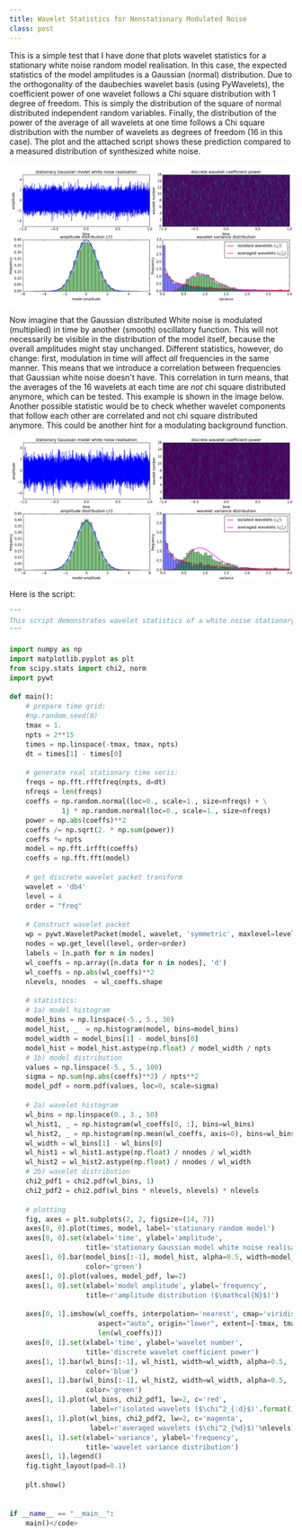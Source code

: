 ```yaml
---
title: Wavelet Statistics for Nonstationary Modulated Noise
class: post
---
```


This is a simple test that I have done that plots wavelet statistics for a stationary white noise random model realisation.
In this case, the expected statistics of the model amplitudes is a Gaussian (normal) distribution.
Due to the orthogonality of the daubechies wavelet basis (using PyWavelets), the coefficient power of one wavelet follows a Chi square distribution with 1 degree of freedom.
This is simply the distribution of the square of normal distributed independent random variables.
Finally, the distribution of the power of the average of all wavelets at one time follows a Chi square distribution with the number of wavelets as degrees of freedom (16 in this case).
The plot and the attached script shows these prediction compared to a measured distribution of synthesized white noise.

<img src="/images/posts/stationarywavelets.png"/>

Now imagine that the Gaussian distributed White noise is modulated (multiplied) in time by another (smooth) oscillatory function.
This will not necessarily be visible in the distribution of the model itself, because the overall amplitudes might stay unchanged.
Different statistics, however, do change: first, modulation in time will affect <i>all</i> frequencies in the same manner.
This means that we introduce a correlation between frequencies that Gaussian white noise doesn't have.
This correlation in turn means, that the averages of the 16 wavelets at each time are <i>not</i> chi square distributed anymore, which can be tested.
This example is shown in the image below.
Another possible statistic would be to check whether wavelet components that follow each other are correlated and not chi square distributed anymore.
This could be another hint for a modulating background function.

<img src="/images/posts/nonstationarywavelets.png"/>

Here is the script:

```python
"""
This script demonstrates wavelet statistics of a white noise stationary random model
"""

import numpy as np
import matplotlib.pyplot as plt
from scipy.stats import chi2, norm
import pywt

def main():
    # prepare time grid:
    #np.random.seed(0)
    tmax = 1.
    npts = 2**15
    times = np.linspace(-tmax, tmax, npts)
    dt = times[1] - times[0]

    # generate real stationary time seris:
    freqs = np.fft.rfftfreq(npts, d=dt)
    nfreqs = len(freqs)
    coeffs = np.random.normal(loc=0., scale=1., size=nfreqs) + \
             1j * np.random.normal(loc=0., scale=1., size=nfreqs)
    power = np.abs(coeffs)**2
    coeffs /= np.sqrt(2. * np.sum(power))
    coeffs *= npts
    model = np.fft.irfft(coeffs)
    coeffs = np.fft.fft(model)

    # get discrete wavelet packet transform
    wavelet = 'db4'
    level = 4
    order = "freq"
    
    # Construct wavelet packet
    wp = pywt.WaveletPacket(model, wavelet, 'symmetric', maxlevel=level)
    nodes = wp.get_level(level, order=order)
    labels = [n.path for n in nodes]
    wl_coeffs = np.array([n.data for n in nodes], 'd')
    wl_coeffs = np.abs(wl_coeffs)**2
    nlevels, nnodes  = wl_coeffs.shape

    # statistics:
    # 1a) model histogram
    model_bins = np.linspace(-5., 5., 30)
    model_hist, _  = np.histogram(model, bins=model_bins)
    model_width = model_bins[1] - model_bins[0]
    model_hist = model_hist.astype(np.float) / model_width / npts
    # 1b) model distribution
    values = np.linspace(-5., 5., 100)
    sigma = np.sum(np.abs(coeffs)**2) / npts**2
    model_pdf = norm.pdf(values, loc=0, scale=sigma)

    # 2a) wavelet histogram
    wl_bins = np.linspace(0., 3., 50)
    wl_hist1, _ = np.histogram(wl_coeffs[0, :], bins=wl_bins)
    wl_hist2, _ = np.histogram(np.mean(wl_coeffs, axis=0), bins=wl_bins)
    wl_width = wl_bins[1] - wl_bins[0]
    wl_hist1 = wl_hist1.astype(np.float) / nnodes / wl_width
    wl_hist2 = wl_hist2.astype(np.float) / nnodes / wl_width
    # 2b) wavelet distribution
    chi2_pdf1 = chi2.pdf(wl_bins, 1)
    chi2_pdf2 = chi2.pdf(wl_bins * nlevels, nlevels) * nlevels
    
    # plotting
    fig, axes = plt.subplots(2, 2, figsize=(14, 7))
    axes[0, 0].plot(times, model, label='stationary random model')
    axes[0, 0].set(xlabel='time', ylabel='amplitude',
                   title='stationary Gaussian model white noise realisation')
    axes[1, 0].bar(model_bins[:-1], model_hist, alpha=0.5, width=model_width,
                   color='green')
    axes[1, 0].plot(values, model_pdf, lw=2)
    axes[1, 0].set(xlabel='model amplitude', ylabel='frequency',
                   title=r'amplitude distribution ($\mathcal{N}$)')

    axes[0, 1].imshow(wl_coeffs, interpolation='nearest', cmap='viridis',
                      aspect="auto", origin="lower", extent=[-tmax, tmax, 0,
                      len(wl_coeffs)])
    axes[0, 1].set(xlabel='time', ylabel='wavelet number',
                   title='discrete wavelet coefficient power')
    axes[1, 1].bar(wl_bins[:-1], wl_hist1, width=wl_width, alpha=0.5,
                   color='blue')
    axes[1, 1].bar(wl_bins[:-1], wl_hist2, width=wl_width, alpha=0.5,
                   color='green')
    axes[1, 1].plot(wl_bins, chi2_pdf1, lw=2, c='red',
                    label=r'isolated wavelets ($\chi^2_{:d}$)'.format(1))
    axes[1, 1].plot(wl_bins, chi2_pdf2, lw=2, c='magenta',
                    label=r'averaged wavelets ($\chi^2_{%d}$)'%nlevels)
    axes[1, 1].set(xlabel='variance', ylabel='frequency',
                   title='wavelet variance distribution')
    axes[1, 1].legend()
    fig.tight_layout(pad=0.1)

    plt.show()


if __name__ == "__main__":
    main()</code>
```
